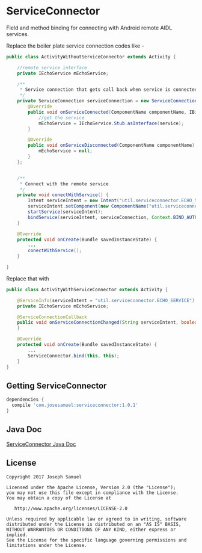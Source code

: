 ServiceConnector
============


Field and method binding for connecting with Android remote AIDL services.


Replace the boiler plate service connection codes like - 

```java
public class ActivityWithoutServiceConnector extends Activity {

    //remote service interface
    private IEchoService mEchoService;

    /**
     * Service connection that gets call back when service is connected
     */
    private ServiceConnection serviceConnection = new ServiceConnection() {
        @Override
        public void onServiceConnected(ComponentName componentName, IBinder service) {
            //get the service 
            mEchoService = IEchoService.Stub.asInterface(service);
        }

        @Override
        public void onServiceDisconnected(ComponentName componentName) {
            mEchoService = null;
        }
    };


    /**
     * Connect with the remote service
     */
    private void conectWithService() {
        Intent serviceIntent = new Intent("util.serviceconnector.ECHO_SERVICE");
        serviceIntent.setComponent(new ComponentName("util.serviceconnector.service", "util.serviceconnector.service.EchoService"));
        startService(serviceIntent);
        bindService(serviceIntent, serviceConnection, Context.BIND_AUTO_CREATE);
    }

    @Override
    protected void onCreate(Bundle savedInstanceState) {
        ...
        conectWithService();
    }

}
```



Replace that with

```java
public class ActivityWithServiceConnector extends Activity {

    @ServiceInfo(serviceIntent = "util.serviceconnector.ECHO_SERVICE")
    private IEchoService mEchoService;

    @ServiceConnectionCallback
    public void onServiceConnectionChanged(String serviceIntent, boolean connected) throws RemoteException {
    }

    @Override
    protected void onCreate(Bundle savedInstanceState) {
        ...
        ServiceConnector.bind(this, this);
    }
}
```



Getting ServiceConnector
--------

```groovy
dependencies {
  compile 'com.josesamuel:serviceconnector:1.0.1'
}
```

Java Doc
--------
<a href="https://josesamuel.github.io/serviceconnector/javadoc/">ServiceConnector Java Doc</a>


License
-------

    Copyright 2017 Joseph Samuel

    Licensed under the Apache License, Version 2.0 (the "License");
    you may not use this file except in compliance with the License.
    You may obtain a copy of the License at

       http://www.apache.org/licenses/LICENSE-2.0

    Unless required by applicable law or agreed to in writing, software
    distributed under the License is distributed on an "AS IS" BASIS,
    WITHOUT WARRANTIES OR CONDITIONS OF ANY KIND, either express or implied.
    See the License for the specific language governing permissions and
    limitations under the License.



